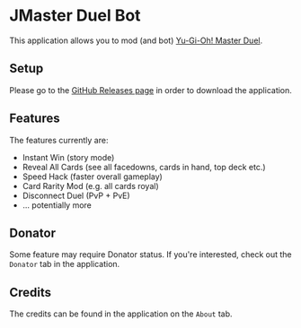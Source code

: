 # JMaster Duel Bot

This application allows you to mod (and bot) [Yu-Gi-Oh! Master Duel](https://store.steampowered.com/app/1449850/YuGiOh_Master_Duel).

## Setup
Please go to the [GitHub Releases page](../../releases/latest) in order to download the application.

## Features
The features currently are:
- Instant Win (story mode)
- Reveal All Cards (see all facedowns, cards in hand, top deck etc.)
- Speed Hack (faster overall gameplay)
- Card Rarity Mod (e.g. all cards royal)
- Disconnect Duel (PvP + PvE)
- ... potentially more

## Donator
Some feature may require Donator status. If you're interested, check out the `Donator` tab in the application.

## Credits
The credits can be found in the application on the `About` tab.